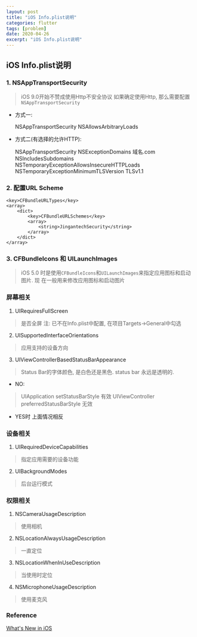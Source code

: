 ```yaml
---
layout: post
title: "iOS Info.plist说明"
categories: flutter
tags: [problem]
date: 2020-04-26
excerpt: "iOS Info.plist说明"
---
```


## iOS Info.plist说明

### 1. NSAppTransportSecurity

> iOS 9.0开始不赞成使用Http不安全协议
> 如果确定使用Http, 那么需要配置`NSAppTransportSecurity`

* 方式一:
    
    <key>NSAppTransportSecurity</key>
    <dict>
      <key>NSAllowsArbitraryLoads</key>
      <true/>
    </dict>

* 方式二(有选择的允许HTTP):

    <key>NSAppTransportSecurity</key>
    <dict>
      <key>NSExceptionDomains</key>
      <dict>
        <key>域名.com</key>
        <dict>
          <!--允许子域名:subdomains-->
          <key>NSIncludesSubdomains</key>
          <true/>
          <!--允许App进行不安全的HTTP请求-->
          <key>NSTemporaryExceptionAllowsInsecureHTTPLoads</key>
          <true/>
          <!--在这里声明所支持的 TLS 最低版本-->
          <key>NSTemporaryExceptionMinimumTLSVersion</key>
          <string>TLSv1.1</string>
        </dict>
      </dict>
    </dict>

### 2. 配置URL Scheme

    <key>CFBundleURLTypes</key>
	<array>
		<dict>
			<key>CFBundleURLSchemes</key>
			<array>
				<string>JingantechSecurity</string>
			</array>
		</dict>
	</array>

### 3. CFBundleIcons 和 UILaunchImages

> iOS 5.0 时是使用`CFBundleIcons`和`UILaunchImages`来指定应用图标和启动图片. 现
> 在一般用来修改应用图标和启动图片

### 屏幕相关

1. UIRequiresFullScreen
> 是否全屏
> 注: 已不在Info.plist中配置, 在项目Targets->General中勾选

2. UISupportedInterfaceOrientations
> 应用支持的设备方向

3. UIViewControllerBasedStatusBarAppearance
> Status Bar的字体颜色, 是白色还是黑色. status bar 永远是透明的.

* NO:
> UIApplication setStatusBarStyle 有效
> UIViewController preferredStatusBarStyle 无效

* YES时 上面情况相反

### 设备相关

1. UIRequiredDeviceCapabilities
> 指定应用需要的设备功能

2. UIBackgroundModes
> 后台运行模式

### 权限相关

1. NSCameraUsageDescription
> 使用相机

2. NSLocationAlwaysUsageDescription
> 一直定位

3. NSLocationWhenInUseDescription
> 当使用时定位

4. NSMicrophoneUsageDescription
> 使用麦克风

### Reference
[What's New in iOS](https://developer.apple.com/library/archive/releasenotes/General/WhatsNewIniOS/Articles/iOS9.html#//apple_ref/doc/uid/TP40016198-DontLinkElementID_13)
